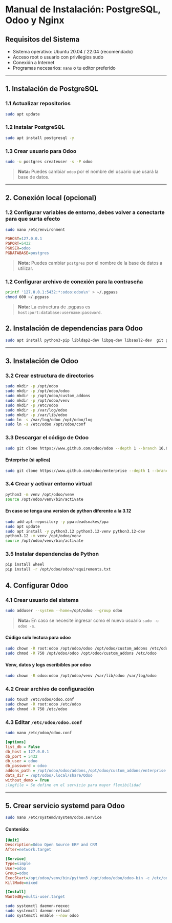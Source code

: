 
# Manual de Instalación: PostgreSQL, Odoo y Nginx

## Requisitos del Sistema

- Sistema operativo: Ubuntu 20.04 / 22.04 (recomendado)
- Acceso root o usuario con privilegios sudo
- Conexión a Internet
- Programas necesarios: `nano` o tu editor preferido

---

## 1. Instalación de PostgreSQL

### 1.1 Actualizar repositorios
```bash
sudo apt update
```

### 1.2 Instalar PostgreSQL
```bash
sudo apt install postgresql -y
```

### 1.3 Crear usuario para Odoo
```bash
sudo -u postgres createuser -s -P odoo
```
> **Nota:** Puedes cambiar `odoo` por el nombre del usuario que usará la base de datos.

---

## 2. Conexión local (opcional)

### 1.2 Configurar variables de entorno, debes volver a conectarte para que surta efecto
```bash
sudo nano /etc/environment
```
```ini
PGHOST=127.0.0.1
PGPORT=5432
PGUSER=odoo
PGDATABASE=postgres
```
> **Nota:** Puedes cambiar `postgres` por el nombre de la base de datos a utilizar.

### 1.2 Configurar archivo de conexión para la contraseña
```bash
printf '127.0.0.1:5432:*:odoo:odoo\n' > ~/.pgpass
chmod 600 ~/.pgpass
```
> **Nota:** La estructura de .pgpass es `host:port:database:username:password`.

## 2. Instalación de dependencias para Odoo

```bash
sudo apt install python3-pip libldap2-dev libpq-dev libsasl2-dev  git python3-venv wkhtmltopdf -y
```

---

## 3. Instalación de Odoo

### 3.2 Crear estructura de directorios
```bash
sudo mkdir -p /opt/odoo
sudo mkdir -p /opt/odoo/odoo
sudo mkdir -p /opt/odoo/custom_addons
sudo mkdir -p /opt/odoo/venv
sudo mkdir -p /etc/odoo
sudo mkdir -p /var/log/odoo
sudo mkdir -p /var/lib/odoo
sudo ln -s /var/log/odoo /opt/odoo/log
sudo ln -s /etc/odoo /opt/odoo/conf
```

### 3.3 Descargar el código de Odoo
```bash
sudo git clone https://www.github.com/odoo/odoo --depth 1 --branch 16.0 --single-branch /opt/odoo/odoo
```
#### Enterprise (si aplica)
```bash
sudo git clone https://www.github.com/odoo/enterprise --depth 1 --branch 16.0 --single-branch /opt/odoo/custom_addons/enterprise
```

### 3.4 Crear y activar entorno virtual

```bash
python3 -m venv /opt/odoo/venv
source /opt/odoo/venv/bin/activate
```

#### En caso se tenga una version de python diferente a la 3.12
```bash
sudo add-apt-repository -y ppa:deadsnakes/ppa
sudo apt update
sudo apt install -y python3.12 python3.12-venv python3.12-dev
python3.12 -m venv /opt/odoo/venv
source /opt/odoo/venv/bin/activate
```

### 3.5 Instalar dependencias de Python

```bash
pip install wheel
pip install -r /opt/odoo/odoo/requirements.txt
```

## 4. Configurar Odoo

### 4.1 Crear usuario del sistema
```bash
sudo adduser --system --home=/opt/odoo --group odoo
```
> **Nota:** En caso se necesite ingresar como el nuevo usuario `sudo -u odoo -s`.

#### Código solo lectura para odoo
```bash
sudo chown -R root:odoo /opt/odoo/odoo /opt/odoo/custom_addons /etc/odoo
sudo chmod -R 750 /opt/odoo/odoo /opt/odoo/custom_addons /etc/odoo
```
#### Venv, datos y logs escribibles por odoo
```bash
sudo chown -R odoo:odoo /opt/odoo/venv /var/lib/odoo /var/log/odoo
```

### 4.2 Crear archivo de configuración

```bash
sudo touch /etc/odoo/odoo.conf
sudo chown -R root:odoo /etc/odoo
sudo chmod -R 750 /etc/odoo
```

### 4.3 Editar `/etc/odoo/odoo.conf`

```bash
sudo nano /etc/odoo/odoo.conf
```
```ini
[options]
list_db = False
db_host = 127.0.0.1
db_port = 5432
db_user = odoo
db_password = odoo
addons_path = /opt/odoo/odoo/addons,/opt/odoo/custom_addons/enterprise
data_dir = /opt/odoo/.local/share/Odoo
without_demo = True
;logfile = Se define en el servicio para mayor flexibilidad
```

---

## 5. Crear servicio systemd para Odoo

```bash
sudo nano /etc/systemd/system/odoo.service
```
#### Contenido:
```ini
[Unit]
Description=Odoo Open Source ERP and CRM
After=network.target

[Service]
Type=simple
User=odoo
Group=odoo
ExecStart=/opt/odoo/venv/bin/python3 /opt/odoo/odoo/odoo-bin -c /etc/odoo/odoo.conf --logfile /var/log/odoo/odoo-server.log
KillMode=mixed

[Install]
WantedBy=multi-user.target
```

```bash
sudo systemctl daemon-reexec
sudo systemctl daemon-reload
sudo systemctl enable --now odoo
```